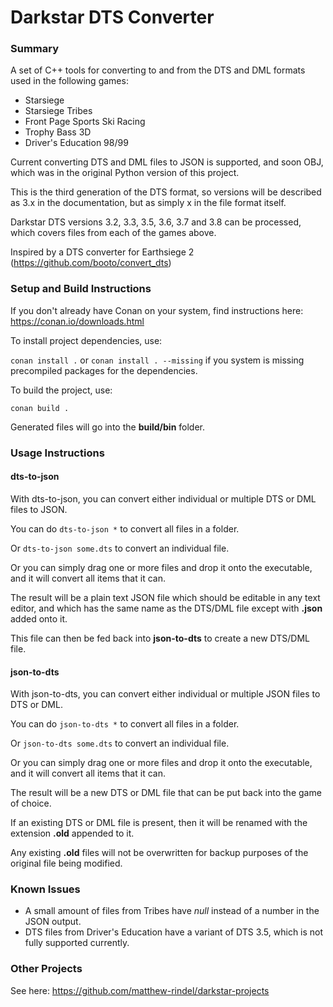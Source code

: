 # Darkstar DTS Converter

### Summary
A set of C++ tools for converting to and from the DTS and DML formats used in the following games:
* Starsiege
* Starsiege Tribes
* Front Page Sports Ski Racing
* Trophy Bass 3D
* Driver's Education 98/99

Current converting DTS and DML files to JSON is supported, and soon OBJ, which was in the original Python version of this project.

This is the third generation of the DTS format, so versions will be described as 3.x in the documentation, but as simply x in the file format itself.

Darkstar DTS versions 3.2, 3.3, 3.5, 3.6, 3.7 and 3.8 can be processed, which covers files from each of the games above.

Inspired by a DTS converter for Earthsiege 2 (https://github.com/booto/convert_dts)

### Setup and Build Instructions

If you don't already have Conan on your system, find instructions here: https://conan.io/downloads.html

To install project dependencies, use:

```conan install .``` or ```conan install . --missing``` if you system is missing precompiled packages for the dependencies.

To build the project, use:

```conan build .```

Generated files will go into the **build/bin** folder.

### Usage Instructions

#### dts-to-json
With dts-to-json, you can convert either individual or multiple DTS or DML files to JSON.

You can do ```dts-to-json *``` to convert all files in a folder.

Or ```dts-to-json some.dts``` to convert an individual file.

Or you can simply drag one or more files and drop it onto the executable, and it will convert all items that it can.

The result will be a plain text JSON file which should be editable in any text editor, and which has the same name as the DTS/DML file except with **.json** added onto it.

This file can then be fed back into **json-to-dts** to create a new DTS/DML file.

#### json-to-dts
With json-to-dts, you can convert either individual or multiple JSON files to DTS or DML.

You can do ```json-to-dts *``` to convert all files in a folder.

Or ```json-to-dts some.dts``` to convert an individual file.

Or you can simply drag one or more files and drop it onto the executable, and it will convert all items that it can.

The result will be a new DTS or DML file that can be put back into the game of choice.

If an existing DTS or DML file is present, then it will be renamed with the extension **.old** appended to it. 

Any existing **.old** files will not be overwritten for backup purposes of the original file being modified.

### Known Issues
* A small amount of files from Tribes have _null_ instead of a number in the JSON output. 
* DTS files from Driver's Education have a variant of DTS 3.5, which is not fully supported currently.

### Other Projects
See here: https://github.com/matthew-rindel/darkstar-projects
